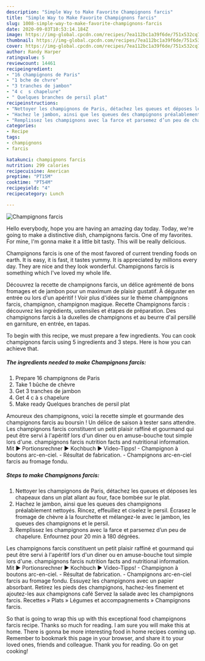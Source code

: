 ```yaml
---
description: "Simple Way to Make Favorite Champignons farcis"
title: "Simple Way to Make Favorite Champignons farcis"
slug: 1008-simple-way-to-make-favorite-champignons-farcis
date: 2020-09-03T10:53:14.184Z
image: https://img-global.cpcdn.com/recipes/7ea112bc1a39f6de/751x532cq70/champignons-farcis-photo-principale-de-la-recette.jpg
thumbnail: https://img-global.cpcdn.com/recipes/7ea112bc1a39f6de/751x532cq70/champignons-farcis-photo-principale-de-la-recette.jpg
cover: https://img-global.cpcdn.com/recipes/7ea112bc1a39f6de/751x532cq70/champignons-farcis-photo-principale-de-la-recette.jpg
author: Randy Harper
ratingvalue: 5
reviewcount: 14461
recipeingredient:
- "16 champignons de Paris"
- "1 bche de chvre"
- "3 tranches de jambon"
- "4 c  s chapelure"
- " Quelques branches de persil plat"
recipeinstructions:
- "Nettoyer les champignons de Paris, détachez les queues et déposes les chapeaux dans un plat allant au four, face bombée sur le plat."
- "Hachez le jambon, ainsi que les queues des champignons préalablement nettoyés. Rincez, effeuillez et ciselez le persil. Écrasez le fromage de chèvre à la fourchette et mélangez-le avec le jambon, les queues des champignons et le persil."
- "Remplissez les champignons avec la farce et parsemez d’un peu de chapelure. Enfournez pour 20 min à 180 dégrées."
categories:
- Recipe
tags:
- champignons
- farcis

katakunci: champignons farcis 
nutrition: 299 calories
recipecuisine: American
preptime: "PT15M"
cooktime: "PT54M"
recipeyield: "4"
recipecategory: Lunch

---
```



![Champignons farcis](https://img-global.cpcdn.com/recipes/7ea112bc1a39f6de/751x532cq70/champignons-farcis-photo-principale-de-la-recette.jpg)

Hello everybody, hope you are having an amazing day today. Today, we're going to make a distinctive dish, champignons farcis. One of my favorites. For mine, I'm gonna make it a little bit tasty. This will be really delicious.

Champignons farcis is one of the most favored of current trending foods on earth. It is easy, it is fast, it tastes yummy. It is appreciated by millions every day. They are nice and they look wonderful. Champignons farcis is something which I've loved my whole life.

Découvrez la recette de champignons farcis, un délice agrémenté de bons fromages et de jambon pour un maximum de plaisir gustatif. À déguster en entrée ou lors d&#39;un apéritif ! Voir plus d&#39;idées sur le thème champignons farcis, champignon, champignon magique. Recette Champignons farcis : découvrez les ingrédients, ustensiles et étapes de préparation. Des champignons farcis à la duxelles de champignons et au beurre d&#39;ail persillé en garniture, en entrée, en tapas.


To begin with this recipe, we must prepare a few ingredients. You can cook champignons farcis using 5 ingredients and 3 steps. Here is how you can achieve that.

<!--inarticleads1-->

##### The ingredients needed to make Champignons farcis:

1. Prepare 16 champignons de Paris
1. Take 1 bûche de chèvre
1. Get 3 tranches de jambon
1. Get 4 c à s chapelure
1. Make ready  Quelques branches de persil plat


Amoureux des champignons, voici la recette simple et gourmande des champignons farcis au boursin ! Un délice de saison à tester sans attendre. Les champignons farcis constituent un petit plaisir raffiné et gourmand qui peut être servi à l&#39;apéritif lors d&#39;un diner ou en amuse-bouche tout simple lors d&#39;une. champignons farcis nutrition facts and nutritional information. Mit ► Portionsrechner ► Kochbuch ► Video-Tipps! - Champignon à boutons arc-en-ciel. - Résultat de fabrication. - Champignons arc-en-ciel farcis au fromage fondu. 

<!--inarticleads2-->

##### Steps to make Champignons farcis:

1. Nettoyer les champignons de Paris, détachez les queues et déposes les chapeaux dans un plat allant au four, face bombée sur le plat.
1. Hachez le jambon, ainsi que les queues des champignons préalablement nettoyés. Rincez, effeuillez et ciselez le persil. Écrasez le fromage de chèvre à la fourchette et mélangez-le avec le jambon, les queues des champignons et le persil.
1. Remplissez les champignons avec la farce et parsemez d’un peu de chapelure. Enfournez pour 20 min à 180 dégrées.


Les champignons farcis constituent un petit plaisir raffiné et gourmand qui peut être servi à l&#39;apéritif lors d&#39;un diner ou en amuse-bouche tout simple lors d&#39;une. champignons farcis nutrition facts and nutritional information. Mit ► Portionsrechner ► Kochbuch ► Video-Tipps! - Champignon à boutons arc-en-ciel. - Résultat de fabrication. - Champignons arc-en-ciel farcis au fromage fondu. Essuyez les champignons avec un papier absorbant. Retirez les pieds des champignons, hachez-les finement et ajoutez-les aux champignons café Servez la salade avec les champignons farcis. Recettes » Plats » Légumes et accompagnements » Champignons farcis. 

So that is going to wrap this up with this exceptional food champignons farcis recipe. Thanks so much for reading. I am sure you will make this at home. There is gonna be more interesting food in home recipes coming up. Remember to bookmark this page in your browser, and share it to your loved ones, friends and colleague. Thank you for reading. Go on get cooking!
